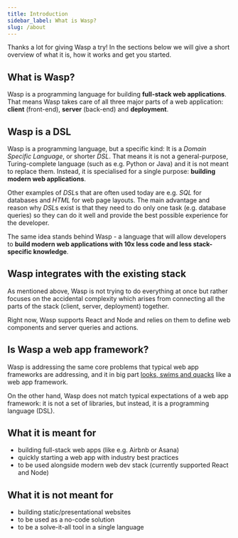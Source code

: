 ```yaml
---
title: Introduction
sidebar_label: What is Wasp?
slug: /about
---
```


Thanks a lot for giving Wasp a try! In the sections below we will give a short overview of what it is, how it works and get you started.

## What is Wasp?
Wasp is a programming language for building **full-stack web applications**. That means Wasp takes care of all three
major parts of a web application: **client** (front-end), **server** (back-end) and **deployment**.

## Wasp is a DSL
Wasp is a programming language, but a specific kind: It is a *Domain Specific Language*, or shorter *DSL*.
That means it is not a general-purpose, Turing-complete language (such as e.g. Python or Java) and it is not meant
to replace them. Instead, it is specialised for a single purpose: **building modern web applications**.

Other examples of *DSL*s that are often used today are e.g. *SQL* for databases and *HTML* for web page layouts.
The main advantage and reason why *DSL*s exist is that they need to do only one task (e.g. database queries)
so they can do it well and provide the best possible experience for the developer.

The same idea stands behind Wasp - a language that will allow developers to **build modern web applications with
10x less code and less stack-specific knowledge**.

## Wasp integrates with the existing stack
As mentioned above, Wasp is not trying to do everything at once but rather focuses on the accidental complexity
which arises from connecting all the parts of the stack (client, server, deployment) together.

Right now, Wasp supports React and Node and relies on them to define web components and server queries and
actions.

## Is Wasp a web app framework?
Wasp is addressing the same core problems that typical web app frameworks are addressing, and it in big part [looks, swims and quacks](https://en.wikipedia.org/wiki/Duck_test) like a web app framework.

On the other hand, Wasp does not match typical expectations of a web app framework: it is not a set of libraries, but instead, it is a programming language (DSL).

## What it is meant for
- building full-stack web apps (like e.g. Airbnb or Asana)
- quickly starting a web app with industry best practices
- to be used alongside modern web dev stack (currently supported React and Node)

## What it is not meant for
- building static/presentational websites
- to be used as a no-code solution
- to be a solve-it-all tool in a single language
